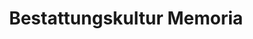 ---
title: "Bestattungskultur Memoria"
url: /wuppertal/bestattungskultur-memoria/
shop: Bestattungen
---